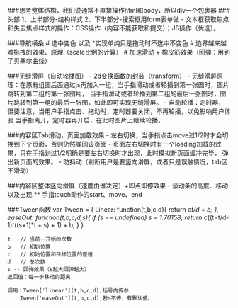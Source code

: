 ###思考整体结构，我们说通常不直接操作html和body，所以div一个包裹器
###头部
	1、上半部分-结构样式
	2、下半部分-搜索框用form表单做
		- 文本框获取焦点和失去焦点样式的操作：CSS操作（内容不能获取和提交）；JS操作（优选）。

###导航横条
	# 选中变色 以及   *实现单纯只是拖动时不选中不变色
	# 边界越来越难拖拽的效果、原理（scale比例的计算）
	# 加速滑动 + 橡皮筋效果（回弹：用到了贝塞尔曲线）

###无缝滑屏（自动轮播图）
	- 2d变换函数的封装（transform）
	- 无缝滑屏原理：在原有组图后面通过js再加入一组，当手指滑动或者轮播到第一张图时，图片跳转到第二组的第一张图片，
	当手指滑动或者轮播到第二组的最后一张图时，图片跳转到第一组的最后一张图，如此即可实现无缝滑屏。
	- 自动轮播：定时器，但要注意，当用户手指点击、拖动时，定时器要关闭，不再轮播，以免影响用户体验
	当手指离开，定时器再开启，在此时图片上继续轮播。

###内容区Tab滑动，页面加载效果
	- 左右切换，当手指点击move过1/2时才会切换到下个页面，否则仍然弹回该页面
	- 页面左右切换时有一个loading加载的效果，只在手指划过1/2明确是要左右切换时才出现，此时模拟新页面缓冲完毕，
	弹出新页面的效果。
	- 防抖动（判断用户是要竖向滑屏，或者只是误触情况，tab区不滑动）


###内容区整体竖向滑屏（速度由谁决定）+即点即停效果
	- 滚动条的高度、移动以及出现  ** 手指touch动作的start、move、end

###Tween函数
	var Tween = {
		Linear: function(t,b,c,d){ return c*t/d + b; },
		easeOut: function(t,b,c,d,s){
	        if (s == undefined) s = 1.70158;
	        return c*((t=t/d-1)*t*((s+1)*t + s) + 1) + b;
		}
	}
	
	t 	// 当前一开始的次数
	b	// 初始位置
	c 	// 初始位置和目标位置的差值
	d 	// 总次数
	s -- 回弹效果（s越大回弹越大）
	返回值：每一步移动的距离
	
	调用：Tween['linear'](t,b,c,d);括号内传参
		Tween['easeOut'](t,b,c,d);若s不传，有默认值。
